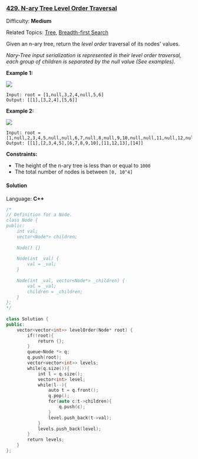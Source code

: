 ### [429\. N-ary Tree Level Order Traversal](https://leetcode.com/problems/n-ary-tree-level-order-traversal/)

Difficulty: **Medium**

Related Topics: [Tree](https://leetcode.com/tag/tree/), [Breadth-first Search](https://leetcode.com/tag/breadth-first-search/)

Given an n-ary tree, return the _level order_ traversal of its nodes' values.

_Nary-Tree input serialization is represented in their level order traversal, each group of children is separated by the null value (See examples)._

**Example 1:**

![](https://assets.leetcode.com/uploads/2018/10/12/narytreeexample.png)

```
Input: root = [1,null,3,2,4,null,5,6]
Output: [[1],[3,2,4],[5,6]]
```

**Example 2:**

![](https://assets.leetcode.com/uploads/2019/11/08/sample_4_964.png)

```
Input: root = [1,null,2,3,4,5,null,null,6,7,null,8,null,9,10,null,null,11,null,12,null,13,null,null,14]
Output: [[1],[2,3,4,5],[6,7,8,9,10],[11,12,13],[14]]
```

**Constraints:**

- The height of the n-ary tree is less than or equal to `1000`
- The total number of nodes is between `[0, 10^4]`

#### Solution

Language: **C++**

```c++
/*
// Definition for a Node.
class Node {
public:
    int val;
    vector<Node*> children;
​
    Node() {}
​
    Node(int _val) {
        val = _val;
    }
​
    Node(int _val, vector<Node*> _children) {
        val = _val;
        children = _children;
    }
};
*/
​
class Solution {
public:
    vector<vector<int>> levelOrder(Node* root) {
        if(!root){
            return {};
        }
        queue<Node *> q;
        q.push(root);
        vector<vector<int>> levels;
        while(q.size()){
            int l = q.size();
            vector<int> level;
            while(l--){
                auto t = q.front();
                q.pop();
                for(auto c:t->children){
                    q.push(c);
                }
                level.push_back(t->val);
            }
            levels.push_back(level);
        }
        return levels;
    }
};
```
